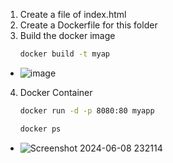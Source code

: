 1. Create a file of index.html
2. Create a Dockerfile for this folder
3. Build the docker image
   ```bash
   docker build -t myap
   ```
- ![image](https://github.com/deepeshmlgupta/CSI/assets/108192513/e822dcb0-78b3-4e00-97e6-a29288f9d1ee)

4. Docker Container
   ```bash
   docker run -d -p 8080:80 myapp
   ```
    ```bash
   docker ps
   ```
- ![Screenshot 2024-06-08 232114](https://github.com/deepeshmlgupta/CSI/assets/108192513/e1186213-ec18-4dc2-9271-8361fc857427)
